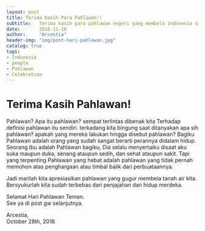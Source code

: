 ```yaml
---
layout: post
title: Terima Kasih Para Pahlawan!!
subtitle:   Terima kasih para pahlawan negeri yang membela indonesia sampai akhirnya kita merdeka.
date:       2016-11-10
author:     "Arcestia"
header-img: "img/post-hari-pahlawan.jpg"
catalog: true
tags:
- Indonesia
- people
- Pahlawan
- Celebration
---
```

# Terima Kasih Pahlawan!

Pahlawan? Apa itu pahlawan? sempat terlintas dibenak kita Terhadap definisi pahlawan itu sendiri. terkadang kita bingung saat ditanyakan apa sih pahlawan? apakah yang mereka lakukan hingga disebut pahlawan? Bagiku Pahlawan adalah orang yang sudah sangat berarti perannya didalam hidup. Seorang Ibu adalah Pahlawan bagiku, Dia selalu menyertaiku disaat aku suka maupun duka, senang ataupun sedih, dan sehat ataupun sakit. Tapi yang terpenting Pahlawan yang hebat adalah pahlawan yang tidak pernah memohon atas penghargaan atau timbal balik dari perbuataannya.

Jadi marilah kita apresiasikan pahlawan yang gugur membela tanah air kita. Bersyukurlah kita sudah terbebas dari penjajahan dan hidup merdeka.

Selamat Hari Pahlawan Teman. <br>
See ya di post gw selanjutnya.

Arcestia, <br>
October 28th, 2016
